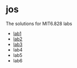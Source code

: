 # jos
The solutions for MIT6.828 labs

- [lab1](https://wuyang.me/2019/MIT6.828-Lab1-Booting-a-PC/)
- [lab2](https://wuyang.me/2019/MIT6.828-Lab2-Memory-Management/)
- [lab3](https://wuyang.me/2019/MIT6.828-Lab3-User-Environment/)
- lab4
- lab5
- lab6
